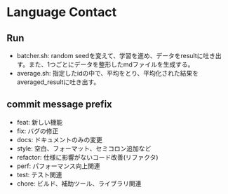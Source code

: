 # Language Contact

## Run

- batcher.sh: random seedを変えて、学習を進め、データをresultに吐き出す。また、1つごとにデータを整形したmdファイルを生成する。
- average.sh: 指定したidの中で、平均をとり、平均化された結果をaveraged_resultに吐き出す。

## commit message prefix

- feat: 新しい機能
- fix: バグの修正
- docs: ドキュメントのみの変更
- style: 空白、フォーマット、セミコロン追加など
- refactor: 仕様に影響がないコード改善(リファクタ)
- perf: パフォーマンス向上関連
- test: テスト関連
- chore: ビルド、補助ツール、ライブラリ関連
